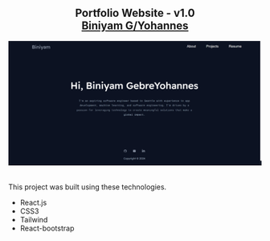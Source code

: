 <h2 align="center">
  Portfolio Website - v1.0<br/>
  <a href="" target="_blank">Biniyam G/Yohannes</a>
</h2>
<div align="center">
  <img alt="Demo" src="./src/Assets/Projects/my-portfolio.png" />
</div>

<br/>

This project was built using these technologies.

- React.js
- CSS3
- Tailwind
- React-bootstrap
